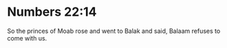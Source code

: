 # Numbers 22:14

So the princes of Moab rose and went to Balak and said, Balaam refuses to come with us.
